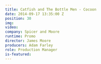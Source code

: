 ```yaml
---
title: Catfish and The Bottle Men - Cocoon
date: 2014-09-17 13:35:00 Z
position: 30
img: 
video: 
company: Spicer and Moore
runtime: Promo
director: James Moore
producers: Adam Farley
role: Production Manager
is-featured: 
---
```



